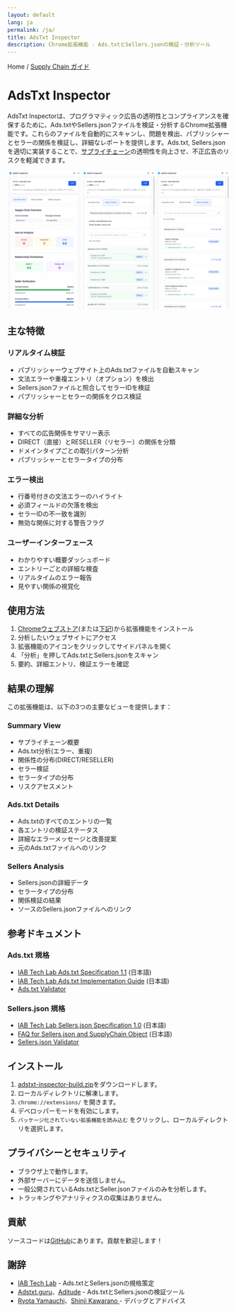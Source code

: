 ```yaml
---
layout: default
lang: ja
permalink: /ja/
title: AdsTxt Inspector
description: Chrome拡張機能 - Ads.txtとSellers.jsonの検証・分析ツール
---
```


Home / [Supply Chain ガイド](./schain-guide)

# AdsTxt Inspector

AdsTxt Inspectorは、プログラマティック広告の透明性とコンプライアンスを確保するために、Ads.txtやSellers.jsonファイルを検証・分析するChrome拡張機能です。これらのファイルを自動的にスキャンし、問題を検出、パブリッシャーとセラーの関係を検証し、詳細なレポートを提供します。Ads.txt, Sellers.jsonを適切に実装することで、[サプライチェーン](./schain-guide)の透明性を向上させ、不正広告のリスクを軽減できます。

![AdsTxt Inspector](../images/adstxt-inspector-ja.png)

## 主な特徴

### リアルタイム検証

- パブリッシャーウェブサイト上のAds.txtファイルを自動スキャン
- 文法エラーや重複エントリ（オプション）を検出
- Sellers.jsonファイルと照合してセラーIDを検証
- パブリッシャーとセラーの関係をクロス検証

### 詳細な分析

- すべての広告関係をサマリー表示
- DIRECT（直接）とRESELLER（リセラー）の関係を分類
- ドメインタイプごとの取引パターン分析
- パブリッシャーとセラータイプの分布

### エラー検出

- 行番号付きの文法エラーのハイライト
- 必須フィールドの欠落を検出
- セラーIDの不一致を識別
- 無効な関係に対する警告フラグ

### ユーザーインターフェース

- わかりやすい概要ダッシュボード
- エントリーごとの詳細な検査
- リアルタイムのエラー報告
- 見やすい関係の視覚化

## 使用方法

1. [Chromeウェブストア](https://chrome.google.com/webstore/detail/bgojlbkldapcmiimeafldjghcnbgcjha)(または[下記](#installation))から拡張機能をインストール
2. 分析したいウェブサイトにアクセス
3. 拡張機能のアイコンをクリックしてサイドパネルを開く
4. 「分析」を押してAds.txtとSellers.jsonをスキャン
5. 要約、詳細エントリ、検証エラーを確認

## 結果の理解

この拡張機能は、以下の3つの主要なビューを提供します：

### Summary View

- サプライチェーン概要
- Ads.txt分析(エラー、重複)
- 関係性の分布(DIRECT/RESELLER)
- セラー検証
- セラータイプの分布
- リスクアセスメント

### Ads.txt Details

- Ads.txtのすべてのエントリの一覧
- 各エントリの検証ステータス
- 詳細なエラーメッセージと改善提案
- 元のAds.txtファイルへのリンク

### Sellers Analysis

- Sellers.jsonの詳細データ
- セラータイプの分布
- 関係検証の結果
- ソースのSellers.jsonファイルへのリンク

## 参考ドキュメント

### Ads.txt 規格

- [IAB Tech Lab Ads.txt Specification 1.1](https://www.pier1.co.jp/wp-content/uploads/2024/02/Ads.txt-1.1-ja.pdf) (日本語)
- [IAB Tech Lab Ads.txt Implementation Guide](https://www.pier1.co.jp/wp-content/uploads/2024/02/Ads.txt-1.1-Implementation-Guide-ja.pdf) (日本語)
- [Ads.txt Validator](https://adstxt.guru/validator/)

### Sellers.json 規格

- [IAB Tech Lab Sellers.json Specification 1.0](https://www.pier1.co.jp/wp-content/uploads/2024/02/Sellers.json_Final-ja.pdf) (日本語)
- [FAQ for Sellers.json and SupplyChain Object](https://www.pier1.co.jp/wp-content/uploads/2024/02/FAQ-for-sellers.json_supplychain-objec-ja.pdf) (日本語)
- [Sellers.json Validator](https://www.aditude.com/tools/sellers-json-validator)

## インストール <a id="installation"></a>

1. [adstxt-inspector-build.zip](https://github.com/miyaichi/adstxt-Inspector/releases/tag/latest-build)をダウンロードします。
2. ローカルディレクトリに解凍します。
3. `chrome://extensions/` を開きます。
4. デベロッパーモードを有効にします。
5. `パッケージ化されていない拡張機能を読み込む` をクリックし、ローカルディレクトリを選択します。

## プライバシーとセキュリティ

- ブラウザ上で動作します。
- 外部サーバーにデータを送信しません。
- 一般公開されているAds.txtとSeller.jsonファイルのみを分析します。
- トラッキングやアナリティクスの収集はありません。

## 貢献

ソースコードは[GitHub](https://github.com/miyaichi/adstxt-Inspector)にあります。貢献を歓迎します！

## 謝辞

- [IAB Tech Lab](https://iabtechlab.com/) - Ads.txtとSellers.jsonの規格策定
- [Adstxt.guru](https://adstxt.guru/)、[Aditude](https://www.aditude.com/) - Ads.txtとSellers.jsonの検証ツール
- [Ryota Yamauchi](https://www.facebook.com/ryotayamauchiwj)、[Shinji Kawarano ](https://www.facebook.com/kawarano) - デバッグとアドバイス
